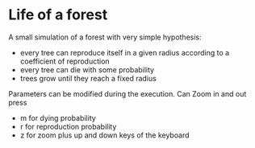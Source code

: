 # Life of a forest


A small simulation of a forest with very simple hypothesis:
- every tree can reproduce itself in a given radius according to a coefficient of reproduction
- every tree can die with some probability
- trees grow until they reach a fixed radius

Parameters can be modified during the execution. Can Zoom in and out
press
- m for dying probability 
- r for reproduction probability
- z for zoom
plus up and down keys of the keyboard
